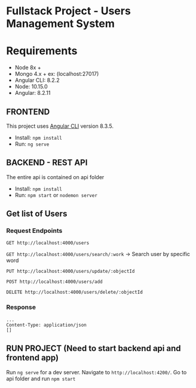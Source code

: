 # Fullstack Project - Users Management System

# Requirements
* Node 8x +
* Mongo 4.x + ex: (localhost:27017)
* Angular CLI: 8.2.2
* Node: 10.15.0
* Angular: 8.2.11

## FRONTEND
This project uses [Angular CLI](https://github.com/angular/angular-cli) version 8.3.5.
- Install: `npm install`
- Run: `ng serve`

## BACKEND - REST API
The entire api is contained on api folder
- Install: `npm install`
- Run: `npm start` or `nodemon server`

## Get list of Users

### Request Endpoints
`GET http://localhost:4000/users`

`GET http://localhost:4000/users/search/:work` -> Search user by specific word

`PUT http://localhost:4000/users/update/:objectId`

`POST http://localhost:4000/users/add`

`DELETE http://localhost:4000/users/delete/:objectId`

### Response
    ...
    Content-Type: application/json
    []
    
## RUN PROJECT (Need to start backend api and frontend app)

Run `ng serve` for a dev server. Navigate to `http://localhost:4200/`.
Go to api folder and run `npm start`


